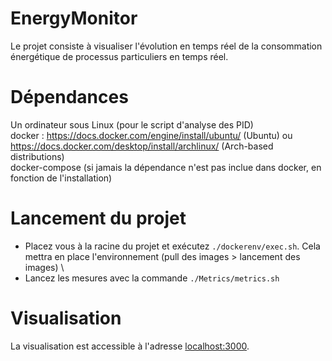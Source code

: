# EnergyMonitor
Le projet consiste à visualiser l'évolution en temps réel de la consommation énergétique de processus particuliers en temps réel.

# Dépendances
Un ordinateur sous Linux (pour le script d'analyse des PID) \
docker : https://docs.docker.com/engine/install/ubuntu/ (Ubuntu) ou https://docs.docker.com/desktop/install/archlinux/ (Arch-based distributions) \
docker-compose (si jamais la dépendance n'est pas inclue dans docker, en fonction de l'installation)

# Lancement du projet
- Placez vous à la racine du projet et exécutez ``./dockerenv/exec.sh``. Cela mettra en place l'environnement (pull des images > lancement des images) \
- Lancez les mesures avec la commande ``./Metrics/metrics.sh``

# Visualisation
La visualisation est accessible à l'adresse [localhost:3000](localhost:3000).
